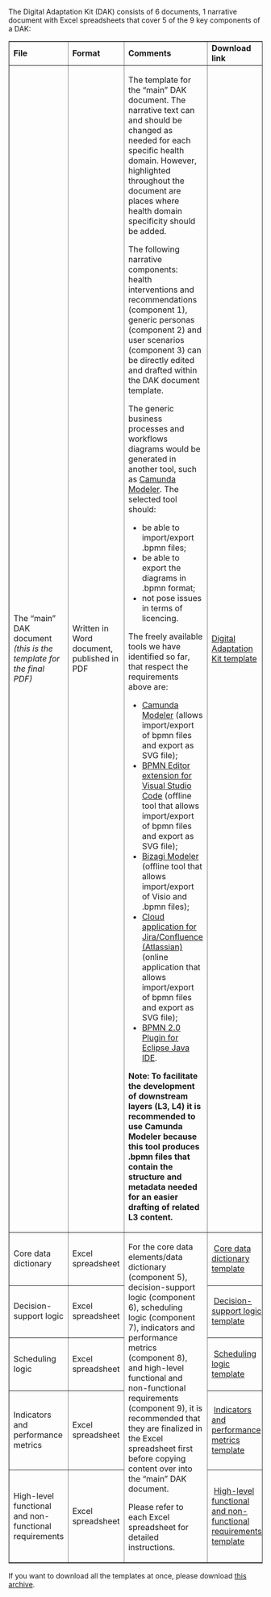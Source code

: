 The Digital Adaptation Kit (DAK) consists of 6 documents, 1 narrative document with Excel spreadsheets that cover 5 of the 9 key components of a DAK:



<div>
<table border="1">
	<tbody>
		<tr>
			<td width="193"><strong>File</strong></td>
			<td width="132"><strong>Format</strong></td>
			<td width="558"><strong>Comments</strong></td>
			<td width="558"><strong>Download link</strong></td>
		</tr>
		<tr>
			<td width="193">
				<p>The &ldquo;main&rdquo; DAK document <em>(this is the template for the final PDF)</em>
				</p>
			</td>
			<td width="132">
				<p>Written in Word document, published in PDF</p>
			</td>
			<td width="558">
				<p>The template for the &ldquo;main&rdquo; DAK document. The narrative text can and should be changed as needed for each specific health domain. However, highlighted throughout the document are places where health domain specificity should be added.</p>
				<p>The following narrative components: health interventions and recommendations (component 1), generic personas (component 2) and user scenarios (component 3) can be directly edited and drafted within the DAK document template.&nbsp;</p>
				<p>The generic business processes and workflows diagrams would be generated in another tool, such as <a href="https://camunda.com/download/modeler/">Camunda Modeler</a>. The selected tool should:</p>
					<ul>
						<li>be able to import/export .bpmn files;</li>
						<li>be able to export the diagrams in .bpmn format;</li>
						<li>not pose issues in terms of licencing.</li>
					</ul>
				<p>The freely available tools we have identified so far, that respect the requirements above are:</p>
					<ul>
						<li><a href="https://camunda.com/download/modeler/">Camunda Modeler</a> (allows import/export of bpmn files and export as SVG file);</li>
						<li><a href="https://marketplace.visualstudio.com/items?itemName=redhat.vscode-extension-bpmn-editor">BPMN Editor extension for Visual Studio Code</a> (offline tool that allows import/export of bpmn files and export as SVG file);</li>
						<li><a href="https://portal.bizagi.com/?task=register&tmpl=component&prd=mdl">Bizagi Modeler</a> (offline tool that allows import/export of Visio and .bpmn files);</li>
						<li><a href="https://flower-bpm.com/docs/components/bpmn/coverage">Cloud application for Jira/Confluence (Atlassian)</a> (online application that allows import/export of bpmn files and export as SVG file);</li>
						<li><a href="https://docs.jboss.org/jbpm/v5.3/userguide/ch.eclipse-bpmn-plugin.html">BPMN 2.0 Plugin for Eclipse Java IDE</a>.</li>
				</ul>
				<p> <b>Note: To facilitate the development of downstream layers (L3, L4) it is recommended to use Camunda Modeler because this tool produces .bpmn files that contain the structure and metadata needed for an easier drafting of related L3 content.</b> 
				</p>
			</td>
			<td><a href="Digital Adaptation Kit Template_v2.1.docx">Digital Adaptation Kit template</a></td>
		</tr>
		<tr>
			<td width="193">
				<p>Core data dictionary</p>
			</td>
			<td width="132">
				<p>Excel spreadsheet</p>
			</td>
			<td rowspan="5" width="558">
				<p>For the core data elements/data dictionary (component 5), decision-support logic (component 6), scheduling logic (component 7), indicators and performance metrics (component 8), and high-level functional and non-functional requirements (component 9), it is recommended that they are finalized in the Excel spreadsheet first before copying content over into the &ldquo;main&rdquo; DAK document.</p>
				<p>Please refer to each Excel spreadsheet for detailed instructions.</p>
			</td>
			<td width="132">&nbsp;<a href="DAK_core data dictionary_template_v2.1.xlsx">Core data dictionary template</a></td>
		</tr>
		<tr>
			<td width="193">
				<p>Decision-support logic</p>
			</td>
			<td width="132">
				<p>Excel spreadsheet</p>
			</td>
			<td width="132">&nbsp;<a href="DAK_decision-support logic_template_v2.1.xlsx">Decision-support logic template</a></td>
		</tr>
		<tr>
			<td width="193">
				<p>Scheduling logic</p>
			</td>
			<td width="132">
				<p>Excel spreadsheet</p>
			</td>
			<td width="132">&nbsp;<a href="DAK_scheduling logic_template_v2.1.xlsx">Scheduling logic template</a></td>
		</tr>
		<tr>
			<td width="193">
				<p>Indicators and performance metrics</p>
			</td>
			<td width="132">
				<p>Excel spreadsheet</p>
			</td>
			<td width="132">&nbsp;<a href="DAK_indicators and performance metrics_template_v2.1.xlsx">Indicators and performance metrics template</a></td>
		</tr>
		<tr>
			<td width="193">
				<p>High-level functional and non-functional requirements</p>
			</td>
			<td width="132">
				<p>Excel spreadsheet</p>
			</td>
			<td width="132">&nbsp;<a href="DAK_high-level functional and non-functional requirements_template_v2.1.xlsx">High-level functional and non-functional requirements template</a>
			</td>
		</tr>
	</tbody>
</table>
</div>


If you want to download all the templates at once, please download <a href="DAK_templates_v2.1.zip">this archive</a>.
